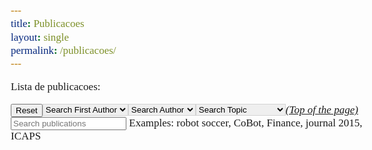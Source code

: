 ```yaml
---
title: Publicacoes
layout: single
permalink: /publicacoes/
---
```


<bibtex src="/assets/bibs/pablo_barros.bib"></bibtex>

<script type="text/javascript" src="https://www.cs.cmu.edu/~mmv/bibtex_js_v2.js"></script>
<script src="https://ajax.googleapis.com/ajax/libs/jquery/1.11.3/jquery.min.js"></script>


<script>    
		(function() {
		  ("#Fontselector").on("change",function() {
		    var font = $("#Fontselector option:selected").text();
		    console.log(font);

		    $('.title.fonters').each(function() {
		    	$(this).css("font-family",font);
		    });
		  });
		});
		function reset() {
			$("select").each(function () {
			  localStorage.setItem($(this).attr("id"),"");
			  $(this).val("");
			});
			$("#searchbar").val("");
			$("#searchbar").trigger('change');
		}
		function resetOtherFilters(changedId) {
  ("select").each(function() {
    if ($(this).attr("id") !== changedId) {
      $(this).val("");
    }
  });
  ("#searchbar").val("");
}

$("#authorselectfirst, #authorselect").on("change", function() {
  resetOtherFilters($(this).attr("id"));
  $(this).trigger('change');
});

</script>

<style>
	    html,body,span,h1 {
	    	font-family: "Times New Roman", Times, serif;
	    	font-size: 17px;
	    }
	    bibtex { display: none; }
	    .searchbar { margin-left:0px;}
	    #bibtex_errors { margin-top:10px; color: red;}
	    h1.header {margin-left:8px;}
	    h1.YEAR { font-size: 17px; font-weight: bold; display: inline; margin-left:8px;}

</style>

Lista de publicacoes:

<div class="container-fluid">
    <div class="searchbar">
        <div style="float:left;">
            <button type="button" class="btn btn-default" onclick="reset()">Reset</button>
        </div>
        <div style="float:left;">
            <select id="authorselectfirst" class="btn bibtex_search bibtex_author" style="border: 1px solid lightgrey;"
                    extra="first" search="author" onchange="resetOtherFilters('authorselectfirst')">
                <option value="">Search First Author</option>
            </select>
        </div>
        <div style="float:left;">
            <select id="authorselect" class="btn bibtex_search bibtex_author" style="border: 1px solid lightgrey;"
                    search="author" onchange="resetOtherFilters('authorselect')">
                <option value="">Search Author</option>
            </select>
        </div>
        <div style="float:left;">
            <select id="topicselect" class="btn
							bibtex_search"
                    style="border: 1px solid lightgrey;" search="topic">
              <option value="">Search Topic</option>
              <!-- Add topic values here -->
        	      <option value="Finance">Finance</option>
                <option value="Autonomy">Autonomy</option>
                <option value="Symbiotic">Symbiotic Autonomy</option>
                <option value="CoBot|Episodic|Service|Insights|Model-Instance|Diverse">CoBot</option>
                <option value="Learning">Learning</option>
                <option value="Multiagent">Multiagent Systems</option>
                <option value="Multi-robot|Multirobot|soccer|Multiagent">Multirobot Systems</option>
                <option value="Planning">Planning</option>
                <option value="Robot">Autonomous Robots</option>
                <option value="Localization">Robot Localization</option>
                <option value="Soccer|Multi-robot">Robot Soccer</option>
                <option value="Vision">Vision</option>
            </select>
        </div>
        <div style="float:left;">
            <input type="text" class="bibtex_search form-control" id="searchbar" placeholder="Search publications">
            <span class="help-block">Examples: robot soccer, CoBot, Finance, journal 2015, ICAPS</span>
        </div>
    </div>
</div>

<div class="bibtex_structure">
    <div class="group year" extra="ASC number">
        <a href="#top" style="display: inline"><em>(Top of the page)</em></a>
        <div style="padding-bottom:10px;"></div>
        <div class="sort journal" extra="DESC string">
            <div class="templates"></div>
        </div>
    </div>
</div>

<div id="bibtex_display">

    <div class="if bibtex_template" style="display: none;">
        <ul>
            <li>
      <span class="if journal !nolink">
            <a class="bibtexVar" href="+URLORDEFAULT+" extra="BIBTEXKEY">
            <span style="text-decoration: underline;" class="title"></span>,
            </a>
      </span>

                <span class="if title nolink">
            <span class="title"></span>,
      </span>
                <div class="if author">
                    <span class="author"></span>
                </div>
                <div>
                    <span class="if journal"><em><span class="journal"></span></em>,</span>
                    <span class="if booktitle">In <em><span class="booktitle"></span></em>,</span>
                    <span class="if editor"><span class="editor"></span> (editors),</span>
                    <span class="if publisher"><em><span class="publisher"></span></em>,</span>
                    <span class="if !journal number">Technical report <span class="number"></span>,</span>
                    <span class="if institution"><span class="institution"></span>,</span>
                    <span class="if address"><span class="address"></span>,</span>
                    <span class="if volume"><span class="volume"></span>,</span>
                    <span class="if journal number">(<span class="number"></span>),</span>
                    <span class="if pages"> pages <span class="pages"></span>,</span>
                    <span class="if month"><span class="month"></span>,</span>
                    <span class="if year"><span class="year"></span>.</span>
                    <span class="if note"><span class="note"></span>.</span>
                    <a class="bibtexVar" role="button" data-toggle="collapse" href="#bib+BIBTEXKEY+"
                       aria-expanded="false" aria-controls="bib+BIBTEXKEY+" extra="BIBTEXKEY">
                        [bib]
                    </a>
                </div>
                <div class="bibtexVar collapse" id="bib+BIBTEXKEY+" extra="BIBTEXKEY">
                    <div class="well">
                        <pre><span class="bibtexraw noread"></span></pre>
                    </div>
                </div>
                <div style="display:none"><span class="bibtextype"></span></div>
                <div style="display:none"><span class="if topic"><span class="topic"></span></span></div>
            </li>
        </ul>
    </div>

</div>